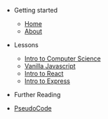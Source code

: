 <!-- docs/_sidebar.md -->

- Getting started

  - [Home](/)
  - [About](about.md)

- Lessons

  - [Intro to Computer Science](/intro-to-computer-science/README)
  - [Vanilla Javascript](/vanilla-javascript/README)
  - [Intro to React](/intro-to-react/README)
  - [Intro to Express](/intro-to-express/README)

- Further Reading

- [PseudoCode](https://www.unf.edu/~broggio/cop2221/2221pseu.htm)
